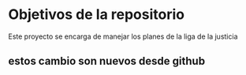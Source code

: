 # Objetivos de la repositorio

Este proyecto se encarga de manejar los planes de la liga de la justicia

## estos cambio son nuevos desde github
